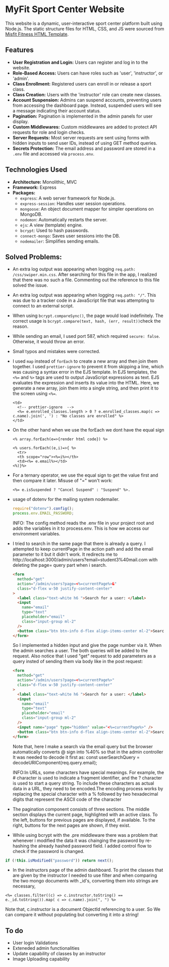 # MyFit Sport Center Website

This website is a dynamic, user-interactive sport center platform built using Node.js. The static structure files for HTML, CSS, and JS were sourced from [Misfit Fitness HTML Template](https://html.design/download/misfit-fitness-html-template/).

## Features

- **User Registration and Login:** Users can register and log in to the website.
- **Role-Based Access:** Users can have roles such as 'user', 'instructor', or 'admin'.
- **Class Enrollment:** Registered users can enroll in or release a sport class.
- **Class Creation:** Users with the 'instructor' role can create new classes.
- **Account Suspension:** Admins can suspend accounts, preventing users from accessing the dashboard page. Instead, suspended users will see a message indicating their account status.
- **Pagination:** Pagination is implemented in the admin panels for user display.
- **Custom Middlewares:** Custom middlewares are added to protect API requests for role and login checks.
- **Server Requests:** Most server requests are sent using forms with hidden inputs to send user IDs, instead of using GET method queries.
- **Secrets Protection:** The email address and password are stored in a `.env` file and accessed via `process.env`.

## Technologies Used

- **Architecture:** Monolithic, MVC
- **Framework:** Express
- **Packages:**
  - `express`: A web server framework for Node.js.
  - `express-session`: Handles user session operations.
  - `mongoose`: An object document mapper for simpler operations on MongoDB.
  - `nodemon`: Automatically restarts the server.
  - `ejs`: A view (template) engine.
  - `bcrypt`: Used to hash passwords.
  - `connect-mongo`: Saves user sessions into the DB.
  - `nodemailer`: Simplifies sending emails.

## Solved Problems:

- An extra log output was appearing when logging `req.path: /css/swiper.min.css`. After searching for this file in the app, I realized that there was no such a file. Commenting out the reference to this file solved the issue.
- An extra log output was appearing when logging `req.path: "/"`. This was due to a tracker code in a JavaScript file that was attempting to connect to an external script.
- When using `bcrypt.compareSync()`, the page would load indefinitely. The correct usage is `bcrypt.compare(text, hash, (err, result))`check the reason.
- While sending an email, I used port 587, which required `secure: false`. Otherwise, it would throw an error.
- Small typos and mistakes were corrected.
- I used `map` instead of `forEach` to create a new array and then join them together. I used `prettier-ignore` to prevent it from skipping a line, which was causing a syntax error in the EJS template. In EJS templates, the `<%=` and `%>` tags are used to output JavaScript expressions as text. EJS evaluates the expression and inserts its value into the HTML. Here, we generate a new array, join them into a single string, and then print it to the screen using `<%=`.

  ```ejs
  <td>
    <!-- prettier-ignore  -->
    <%= e.enrolled_classes.length > 0 ? e.enrolled_classes.map(c => c.name).join(', ') : "No classes are enrolled" %>
  </td>
  ```

- On the other hand when we use the forEach we dont have the equal sign

  ```ejs
  <% array.forEach(e=>{render html code}) %>
  ```

  ```ejs
  <% users.forEach((e,i)=>{ %>
    <tr>
    <th scope="row"><%=i%></th>
    <td><%= e.email%></td>
  <%)}%>
  ```

- For a ternary operator, we use the equal sign to get the value first and then compare it later. Misuse of "=" won't work:

  ```ejs
  <%= e.isSuspended ? "Cancel Suspend" : "Suspend" %>.
  ```

- usage of dotenv for the mailing system nodemailer.

  ```js
  require("dotenv").config();
  process.env.EMAIL_PASSWORD;
  ```

  INFO: The config method reads the .env file in your project root and adds the variables in it to process.env. This is how we access our environment variables.

- I tried to search in the same page that there is already a query. I attempted to keep currentPage in the action path and add the email parameter to it but it didn't work. It redirects me to http://localhost:3000/admin/users?email=student3%40mail.com with deleting the page= query part when i search.

  ```html
  <form
    method="get"
    action="/admin/users?page=<%=currentPage%>&"
    class="d-flex w-50 justify-content-center"
  >
    <label class="text-white h6 ">Search for a user: </label>
    <input
      name="email"
      type="text"
      placeholder="email"
      class="input-group ml-2"
    />
    <button class="btn btn-info d-flex align-items-center ml-2">Search</button>
  </form>
  ```

  So I implemented a hidden input and give the page number via it. When the admin searches a user. The both queries will be added to the request. Also notice that I used "get" request to add parameters as a query insted of sending them via body like in the post request:

  ```html
  <form
    method="get"
    action="/admin/users?page=<%=currentPage%>"
    class="d-flex w-50 justify-content-center"
  >
    <label class="text-white h6 ">Search for a user: </label>
    <input
      name="email"
      type="text"
      placeholder="email"
      class="input-group ml-2"
    />
    <input name="page" type="hidden" value="<%=currentPage%>" />
    <button class="btn btn-info d-flex align-items-center ml-2">Search</button>
  </form>
  ```

  Note that, here I make a search via the email query but the browser automatically converts @ sign into %40% so that in the admin controller It was needed to decode it first as: const userSearchQuery = decodeURIComponent(req.query.email);

  INFO:In URLs, some characters have special meanings. For example, the # character is used to indicate a fragment identifier, and the ? character is used to start a query string. To include these characters as actual data in a URL, they need to be encoded.The encoding process works by replacing the special character with a % followed by two hexadecimal digits that represent the ASCII code of the character

- The pagination component consists of three sections. The middle section displays the current page, highlighted with an active class. To the left, buttons for previous pages are displayed, if available. To the right, buttons for the next pages are shown, if they exist.

- While using bcrypt with the .pre middleware there was a problem that whenever i modified the data it was chainging the password by re-hashing the already hashed password field. I added control flow to check if the password is changed.

```js
if (!this.isModified("password")) return next();
```

- In the instructors page of the admin dashboard. To print the classes that are given by the instructor I needed to use filter and when comparing the two mongo documents with \_id's, converting them into strings are necessary,

```ejs
<%= classes.filter((c) => c.instructor.toString() == e._id.toString()).map( c => c.name).join(", ") %>
```

Note that, c.instructor is a document ObjectId referencing to a user. So We can compare it without populating but converting it into a string!

## To do

- User login Validations
- Exteneded admin functionalities
- Update capability of classes by an instructor
- Image Uploading capability
